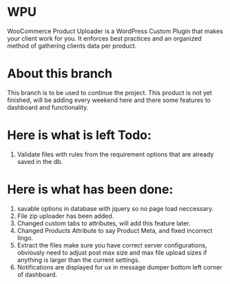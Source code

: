 # WPU
WooCommerce Product Uploader is a WordPress Custom Plugin that makes your client work for you.  It enforces best practices and an organized method of gathering clients data per product.


# About this branch
This branch is to be used to continue the project.  This product is not yet finished, will be adding every weekend here and there some features to dashboard and functionality.

# Here is what is left Todo:
1. Validate files with rules from the requirement options that are already saved in the db.


# Here is what has been done:
1. savable options in database with jquery so no page load neccessary.
2. File zip uploader has been added. 
3. Changed custom tabs to attributes, will add this feature later.
4. Changed Products Attribute to say Product Meta, and fixed incorrect lingo.
5. Extract the files make sure you have correct server configurations, obviously need to adjust post max size and max file upload sizes if anything is larger than the current settings.
6. Notifications are displayed for ux in message dumper bottom left corner of dashboard.
